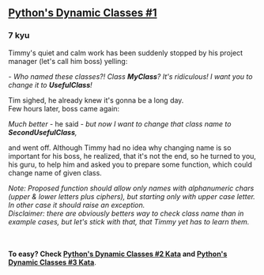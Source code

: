 <h2><a href=https://www.codewars.com/kata/55ddb0ea5a133623b6000043/train/python target="_blank">Python's Dynamic Classes #1</a></h2><h3>7 kyu</h3><p>Timmy's quiet and calm work has been suddenly stopped by his project manager (let's call him boss) yelling:</p><p><em>- Who named these classes?! Class <strong>MyClass</strong>? It's ridiculous! I want you to change it to <strong>UsefulClass</strong>!</em></p>Tim sighed, he already knew it's gonna be a long day.<br>Few hours later, boss came again: <p><em>Much better - </em>he said<em> - but now I want to change that class name to <strong>SecondUsefulClass</strong>,</em></p>and went off. Although Timmy had no idea why changing name is so important for his boss, he realized, that it's not the end, so he turned to you, his guru, to help him and asked you to prepare some function, which could change name of given class.<p><em>Note: Proposed function should allow only names with alphanumeric chars (upper &amp; lower letters plus ciphers), but starting only with upper case letter. In other case it should raise an exception. <br>Disclaimer: there are obviously betters way to check class name than in example cases, but let's stick with that, that Timmy yet has to learn them.</em></p><p><br><br><strong>To easy? Check <a href="http://www.codewars.com/kata/pythons-dynamic-classes-number-2" data-turbolinks="false" target="_blank"> Python's Dynamic Classes #2 Kata</a> and <a href="http://www.codewars.com/kata/pythons-dynamic-classes-number-3" data-turbolinks="false" target="_blank"> Python's Dynamic Classes #3 Kata</a></strong>.</p>